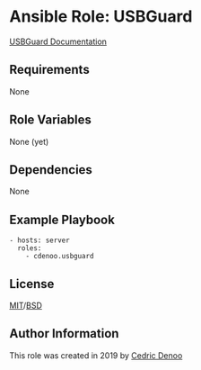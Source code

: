 # Ansible Role: USBGuard

[USBGuard Documentation](https://access.redhat.com/documentation/en-us/red_hat_enterprise_linux/7/html/security_guide/sec-using-usbguard)

## Requirements

None

## Role Variables

None (yet)

## Dependencies

None

## Example Playbook

```
- hosts: server
  roles:
    - cdenoo.usbguard
```

## License

[MIT](https://opensource.org/licenses/MIT)/[BSD](https://opensource.org/licenses/BSD-3-Clause)

## Author Information

This role was created in 2019 by [Cedric Denoo](https://github.com/cdenoo)